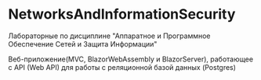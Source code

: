 # NetworksAndInformationSecurity
Лабораторные по дисциплине "Аппаратное и Программное Обеспечение Сетей и Защита Информации"


Веб-приложение(MVC, BlazorWebAssembly и BlazorServer), работающее с API (Web API) для работы с реляционной базой данных (Postgres)
